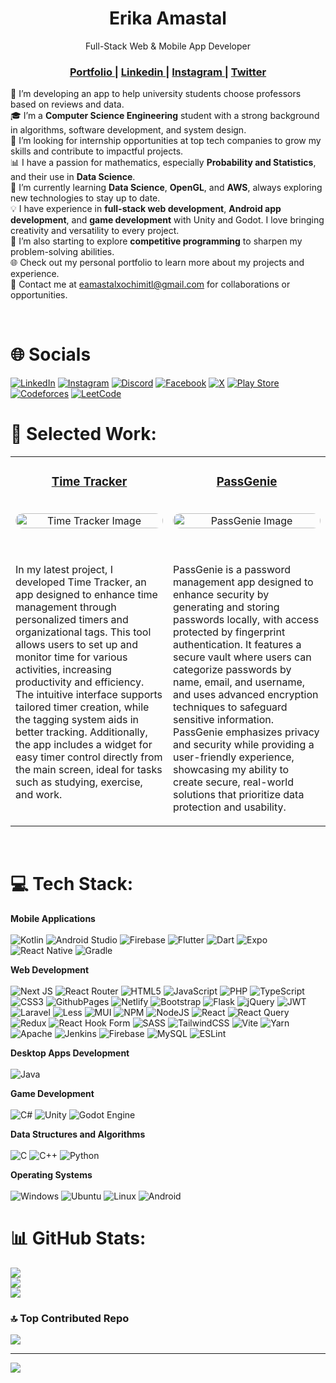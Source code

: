 <h1 align="center">Erika Amastal</h1>

<div align="center">
Full-Stack Web & Mobile App Developer
</div>

<div align="center">
  <h3>
    <a href="https://erikaax.dev/">
      Portfolio
    </a>
    <span> | </span>
    <a href="https://linkedin.com/in/erikaax">
      Linkedin
    </a>
    <span> | </span>
    <a href="https://instagram.com/erikaax08">
      Instagram
    </a>
     <span> | </span>
    <a href="https://twitter.com/ErikaAX08">
      Twitter
    </a>
  </h3>
</div>

🔭 I’m developing an app to help university students choose professors based on reviews and data.
<br>🎓 I’m a <b>Computer Science Engineering</b> student with a strong background in algorithms, software development, and system design.
<br>👯 I’m looking for internship opportunities at top tech companies to grow my skills and contribute to impactful projects.
<br>📊 I have a passion for mathematics, especially <b>Probability and Statistics</b>, and their use in <b>Data Science</b>.
<br>🌱 I’m currently learning <b>Data Science</b>, <b>OpenGL</b>, and <b>AWS</b>, always exploring new technologies to stay up to date.
<br>💡 I have experience in <b>full-stack web development</b>, <b>Android app development</b>, and <b>game development</b> with Unity and Godot. I love bringing creativity and versatility to every project.
<br>🚀 I’m also starting to explore <b>competitive programming</b> to sharpen my problem-solving abilities.
<br>🌐 Check out my personal portfolio to learn more about my projects and experience.
<br>📩 Contact me at eamastalxochimitl@gmail.com for collaborations or opportunities.

<br>

# 🌐 Socials
[![LinkedIn](https://img.shields.io/badge/linkedin-%230077B5.svg?style=for-the-badge&logo=linkedin&logoColor=white)](https://linkedin.com/in/erikaax) [![Instagram](https://img.shields.io/badge/Instagram-%23E4405F.svg?style=for-the-badge&logo=Instagram&logoColor=white)](https://instagram.com/erikaax08) [![Discord](https://img.shields.io/badge/Discord-%235865F2.svg?style=for-the-badge&logo=discord&logoColor=white)](https://discord.com/users/767831411080036404) [![Facebook](https://img.shields.io/badge/Facebook-%231877F2.svg?style=for-the-badge&logo=Facebook&logoColor=white)](https://www.facebook.com/people/Erika-AX/pfbid0qNh5fZTq9LZovRfS62tnbcPxTSdxhJ8zLTvjHQWWFE5mxX6Cm7oVDyybVsjYdde9l/) [![X](https://img.shields.io/badge/X-%23000000.svg?style=for-the-badge&logo=X&logoColor=white)](https://x.com/ErikaAX08) [![Play Store](https://img.shields.io/badge/Google_Play-414141?style=for-the-badge&logo=google-play&logoColor=white)](https://play.google.com/store/apps/dev?id=7045447730863824695) [![Codeforces](https://img.shields.io/badge/Codeforces-445f9d?style=for-the-badge&logo=Codeforces&logoColor=white)](https://codeforces.com/profile/ErikaAX) [![LeetCode](https://img.shields.io/badge/LeetCode-000000?style=for-the-badge&logo=LeetCode&logoColor=#d16c06)](https://leetcode.com/u/ErikaAX08/)

# 💼 Selected Work:

<table>
  <tr>
    <td align="center" valign="top" width="50%">
      <h3><a href="https://play.google.com/store/apps/details?id=com.erikaax.timetracker" target="_blank">Time Tracker</a></h3> <br>
      <a href="https://play.google.com/store/apps/details?id=com.erikaax.timetracker" target="_blank">
        <img src="https://erikaax.dev/_next/image?url=%2Fprojects%2Ftime_tracker%2F02.jpg&w=640&q=75" alt="Time Tracker Image" style="border-radius: 15px; width: 100%; height: auto;"/>
      </a>
      <p align="start">
        <br>
        <br>
        In my latest project, I developed Time Tracker, an app designed to enhance time management through personalized timers and organizational tags. This tool allows users to set up and monitor time for various activities, increasing productivity and efficiency. The intuitive interface supports tailored timer creation, while the tagging system aids in better tracking. Additionally, the app includes a widget for easy timer control directly from the main screen, ideal for tasks such as studying, exercise, and work.
      </p>
    </td>
    <td align="center" valign="top" width="50%">
      <h3><a href="https://play.google.com/store/apps/details?id=com.erikaax.passgenie" target="_blank">PassGenie</a></h3> <br>
      <a href="https://play.google.com/store/apps/details?id=com.erikaax.passgenie" target="_blank">
        <img src="https://erikaax.dev/_next/image?url=%2Fprojects%2Fpassgenie%2F04.jpg&w=640&q=75" alt="PassGenie Image" style="border-radius: 15px; width: 100%; height: auto;"/>
      </a>
      <p align="start">
        <br>
        <br>
        PassGenie is a password management app designed to enhance security by generating and storing passwords locally, with access protected by fingerprint authentication. It features a secure vault where users can categorize passwords by name, email, and username, and uses advanced encryption techniques to safeguard sensitive information. PassGenie emphasizes privacy and security while providing a user-friendly experience, showcasing my ability to create secure, real-world solutions that prioritize data protection and usability.
      </p>
    </td>
  </tr>
</table>

<br>

# 💻 Tech Stack:

<b>Mobile Applications</b></br></br>
![Kotlin](https://img.shields.io/badge/kotlin-%237F52FF.svg?style=for-the-badge&logo=kotlin&logoColor=white) ![Android Studio](https://img.shields.io/badge/android%20studio-346ac1?style=for-the-badge&logo=android%20studio&logoColor=white)
![Firebase](https://img.shields.io/badge/firebase-%23039BE5.svg?style=for-the-badge&logo=firebase) ![Flutter](https://img.shields.io/badge/Flutter-%2302569B.svg?style=for-the-badge&logo=Flutter&logoColor=white) ![Dart](https://img.shields.io/badge/dart-%230175C2.svg?style=for-the-badge&logo=dart&logoColor=white) ![Expo](https://img.shields.io/badge/expo-1C1E24?style=for-the-badge&logo=expo&logoColor=white) ![React Native](https://img.shields.io/badge/react_native-%2320232a.svg?style=for-the-badge&logo=react&logoColor=%2361DAFB) ![Gradle](https://img.shields.io/badge/Gradle-02303A.svg?style=for-the-badge&logo=Gradle&logoColor=white)

<b>Web Development</b></br></br>
![Next JS](https://img.shields.io/badge/Next-black?style=for-the-badge&logo=next.js&logoColor=white)
![React Router](https://img.shields.io/badge/React_Router-CA4245?style=for-the-badge&logo=react-router&logoColor=white) ![HTML5](https://img.shields.io/badge/html5-%23E34F26.svg?style=for-the-badge&logo=html5&logoColor=white) ![JavaScript](https://img.shields.io/badge/javascript-%23323330.svg?style=for-the-badge&logo=javascript&logoColor=%23F7DF1E) ![PHP](https://img.shields.io/badge/php-%23777BB4.svg?style=for-the-badge&logo=php&logoColor=white) ![TypeScript](https://img.shields.io/badge/typescript-%23007ACC.svg?style=for-the-badge&logo=typescript&logoColor=white) ![CSS3](https://img.shields.io/badge/css3-%231572B6.svg?style=for-the-badge&logo=css3&logoColor=white) ![GithubPages](https://img.shields.io/badge/github%20pages-121013?style=for-the-badge&logo=github&logoColor=white) ![Netlify](https://img.shields.io/badge/netlify-%23000000.svg?style=for-the-badge&logo=netlify&logoColor=#00C7B7) ![Bootstrap](https://img.shields.io/badge/bootstrap-%238511FA.svg?style=for-the-badge&logo=bootstrap&logoColor=white) ![Flask](https://img.shields.io/badge/flask-%23000.svg?style=for-the-badge&logo=flask&logoColor=white) ![jQuery](https://img.shields.io/badge/jquery-%230769AD.svg?style=for-the-badge&logo=jquery&logoColor=white) ![JWT](https://img.shields.io/badge/JWT-black?style=for-the-badge&logo=JSON%20web%20tokens) ![Laravel](https://img.shields.io/badge/laravel-%23FF2D20.svg?style=for-the-badge&logo=laravel&logoColor=white) ![Less](https://img.shields.io/badge/less-2B4C80?style=for-the-badge&logo=less&logoColor=white) ![MUI](https://img.shields.io/badge/MUI-%230081CB.svg?style=for-the-badge&logo=mui&logoColor=white) ![NPM](https://img.shields.io/badge/NPM-%23CB3837.svg?style=for-the-badge&logo=npm&logoColor=white) ![NodeJS](https://img.shields.io/badge/node.js-6DA55F?style=for-the-badge&logo=node.js&logoColor=white) ![React](https://img.shields.io/badge/react-%2320232a.svg?style=for-the-badge&logo=react&logoColor=%2361DAFB) ![React Query](https://img.shields.io/badge/-React%20Query-FF4154?style=for-the-badge&logo=react%20query&logoColor=white) ![Redux](https://img.shields.io/badge/redux-%23593d88.svg?style=for-the-badge&logo=redux&logoColor=white) ![React Hook Form](https://img.shields.io/badge/React%20Hook%20Form-%23EC5990.svg?style=for-the-badge&logo=reacthookform&logoColor=white) ![SASS](https://img.shields.io/badge/SASS-hotpink.svg?style=for-the-badge&logo=SASS&logoColor=white) ![TailwindCSS](https://img.shields.io/badge/tailwindcss-%2338B2AC.svg?style=for-the-badge&logo=tailwind-css&logoColor=white) ![Vite](https://img.shields.io/badge/vite-%23646CFF.svg?style=for-the-badge&logo=vite&logoColor=white) ![Yarn](https://img.shields.io/badge/yarn-%232C8EBB.svg?style=for-the-badge&logo=yarn&logoColor=white) ![Apache](https://img.shields.io/badge/apache-%23D42029.svg?style=for-the-badge&logo=apache&logoColor=white) ![Jenkins](https://img.shields.io/badge/jenkins-%232C5263.svg?style=for-the-badge&logo=jenkins&logoColor=white) ![Firebase](https://img.shields.io/badge/Firebase-039BE5?style=for-the-badge&logo=Firebase&logoColor=white) ![MySQL](https://img.shields.io/badge/mysql-%2300000f.svg?style=for-the-badge&logo=mysql&logoColor=white) ![ESLint](https://img.shields.io/badge/ESLint-4B3263?style=for-the-badge&logo=eslint&logoColor=white)

<b>Desktop Apps Development</b></br></br>
![Java](https://img.shields.io/badge/java-%23ED8B00.svg?style=for-the-badge&logo=openjdk&logoColor=white)

<b>Game Development</b></br></br>
![C#](https://img.shields.io/badge/c%23-%23239120.svg?style=for-the-badge&logo=csharp&logoColor=white) ![Unity](https://img.shields.io/badge/unity-%23000000.svg?style=for-the-badge&logo=unity&logoColor=white) ![Godot Engine](https://img.shields.io/badge/GODOT-%23FFFFFF.svg?style=for-the-badge&logo=godot-engine)

<b>Data Structures and Algorithms</b></br></br>
![C](https://img.shields.io/badge/c-%2300599C.svg?style=for-the-badge&logo=c&logoColor=white) ![C++](https://img.shields.io/badge/c++-%2300599C.svg?style=for-the-badge&logo=c%2B%2B&logoColor=white) ![Python](https://img.shields.io/badge/python-3670A0?style=for-the-badge&logo=python&logoColor=ffdd54)

<b>Operating Systems</b></br></br>
![Windows](https://img.shields.io/badge/Windows-0078D6?style=for-the-badge&logo=windows&logoColor=white) ![Ubuntu](https://img.shields.io/badge/Ubuntu-E95420?style=for-the-badge&logo=ubuntu&logoColor=white) ![Linux](https://img.shields.io/badge/Linux-FCC624?style=for-the-badge&logo=linux&logoColor=black) ![Android](https://img.shields.io/badge/Android-3DDC84?style=for-the-badge&logo=android&logoColor=white)

# 📊 GitHub Stats:

![](https://github-readme-stats.vercel.app/api?username=ErikaAX08&theme=omni&hide_border=false&include_all_commits=true&count_private=true)<br/>
![](https://github-readme-streak-stats.herokuapp.com/?user=ErikaAX08&theme=omni&hide_border=false)<br/>
![](https://github-readme-stats.vercel.app/api/top-langs/?username=ErikaAX08&theme=omni&hide_border=false&include_all_commits=true&count_private=true&layout=compact)

### 🔝 Top Contributed Repo

![](https://github-contributor-stats.vercel.app/api?username=ErikaAX08&limit=5&theme=radical&combine_all_yearly_contributions=true)

---

[![](https://visitcount.itsvg.in/api?id=ErikaAX08&icon=7&color=1)](https://visitcount.itsvg.in)
